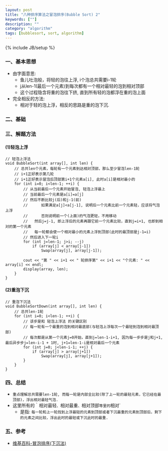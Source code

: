 ```yaml
---
layout: post
title: "八种排序算法之冒泡排序(Bubble Sort) 2"
keywords: [""]
description: ""
category: "algorithm"
tags: [bubblesort, sort, algorithm]
---
```

{% include JB/setup %}

### 一、基本思想
* 由字面意思: 
    * 鱼儿吐泡般，将轻的泡往上浮, i个泡总共需要i-1轮
    * j从len-1(最后一个元素)到每次都有一个相对最轻的泡到相对顶部
    * 这个过程隐含将重的泡往下挤, 直到所有轻的泡都浮在重的泡上面
* 完全相反的方法:
    * 相对于轻的泡上浮，相反的思路是重的泡下沉.

### 二、基础

### 三、解题方法

#### (1)轻泡上浮

```
// 轻泡上浮法
void BubbleSort(int array[], int len) {
    // 总共len个元素，每轮有一个元素到达相对顶部，那么至少冒泡len-1轮
    // i+1正好表示第几轮
    // i+1正好表示冒泡后顶部第i+1个元素a[i], 此时a[i]是相对最小的
    for (int i=0; i<len-1; ++i) {
        // 从当前最后一个元素开始冒泡, 轻泡上浮最上
        // 当前最后一个元素是a[i]=a[j]
        // 然后不断比较j(后)和j-1(前)
        //      如果满足a[j]<a[j-1], 说明后一个元素比前一个元素轻，应该将气泡上浮
        //      否则说明前一个(上面)的气泡更轻，不用移动
        //   然后j=j-1, 即上浮后的元素再跟它前一个元素比较，直到j=i+1, 也即到相对的第一个元素
        //   每一轮都会使一个相对最小的元素上浮到顶部(此时的最顶部是j-1=i)
        // 然后进入下一轮i
        for (int j=len-1; j>i; --j)
            if (array[j] < array[j-1])
                Swap(array[j], array[j-1]);

        cout << "第 " << i+1 << " 轮排序第" << i+1 << "个元素: " << array[i] << endl;
        display(array, len);
    }
}
```

#### (2)重泡下沉

```
// 重泡下沉法
void BubbleSortDown(int array[], int len) {
    // 总共len-1轮
    for (int i=0; i<len-1; ++i) {
        // 该步是和 轻泡上浮法 的关键区别
        // 每一轮有一个最重的泡到相对最底部(与轻泡上浮每次一个最轻到泡到相对最顶部)
        // 每次都是从第一个元素j=0开始，直到j=len-1-i+1, 因为每一步步是j和j+1, 最后异步步j=len-i-1 + 1时, j+1=len-1-i是相对最后一个元素
        for (int j=0; j<len-i-1; ++j) {
            if (array[j] > array[j+1])
                Swap(array[j], array[j+1]);
        }
    }
}
```

### 四、总结 
* `重点理解总共需要len-1轮, 而每一轮是内部全比较(除了上一轮的最轻元素，它已经在最顶部)，浮出相对最轻气泡.`
* 这里所有的｀相对最轻`、`相对最重`、`相对顶部`等里的`相对`
    * 是指: `每一轮和上一轮找到上浮最轻的元素到顶部或者下沉最重的元素到顶部后，剩下的元素之间比较，浮出此时的最轻或下沉此时的最重.`

### 五、参考
* [维基百科-冒泡排序(下沉法)](https://zh.wikipedia.org/wiki/冒泡排序)
